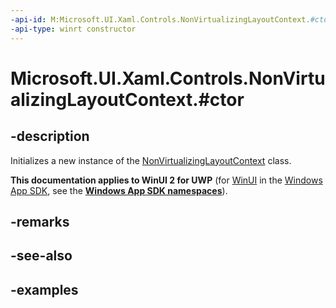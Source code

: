 ```yaml
---
-api-id: M:Microsoft.UI.Xaml.Controls.NonVirtualizingLayoutContext.#ctor
-api-type: winrt constructor
---
```


# Microsoft.UI.Xaml.Controls.NonVirtualizingLayoutContext.#ctor

<!--
public NonVirtualizingLayoutContext ();
-->

## -description

Initializes a new instance of the [NonVirtualizingLayoutContext](nonvirtualizinglayoutcontext.md) class.

**This documentation applies to WinUI 2 for UWP** (for [WinUI](/windows/apps/winui/winui3/) in the [Windows App SDK](/windows/apps/windows-app-sdk/), see the **[Windows App SDK namespaces](/windows/windows-app-sdk/api/winrt/)**).

## -remarks

## -see-also

## -examples

